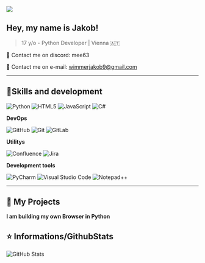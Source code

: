 ![](https://komarev.com/ghpvc/?username=Mee632&color=006bed)

## Hey, my name is <strong>Jakob!</strong>

> 17 y/o - Python Developer | Vienna 🇦🇹

💬 Contact me on discord: mee63

📧 Contact me on e-mail: wimmerjakob9@gmail.com

---

## 🚀Skills and development

![Python](https://img.shields.io/badge/Python-3776AB.svg?style=for-the-badge&logo=Python&logoColor=white)
![HTML5](https://img.shields.io/badge/HTML5-E34F26.svg?style=for-the-badge&logo=HTML5&logoColor=white)
![JavaScript](https://img.shields.io/badge/JavaScript-F7DF1E.svg?style=for-the-badge&logo=JavaScript&logoColor=black)
![C#](https://img.shields.io/badge/C%20Sharp-512BD4.svg?style=for-the-badge&logo=C-Sharp&logoColor=white)

**DevOps**

![GitHub](https://img.shields.io/badge/GitHub-181717.svg?style=for-the-badge&logo=GitHub&logoColor=white)
![Git](https://img.shields.io/badge/Git-F05032.svg?style=for-the-badge&logo=Git&logoColor=white)
![GitLab](https://img.shields.io/badge/GitLab-FC6D26.svg?style=for-the-badge&logo=GitLab&logoColor=white)

**Utilitys**

![Confluence](https://img.shields.io/badge/Confluence-172B4D.svg?style=for-the-badge&logo=Confluence&logoColor=white)
![Jira](https://img.shields.io/badge/Jira-0052CC.svg?style=for-the-badge&logo=Jira&logoColor=white)


**Development tools**

![PyCharm](https://img.shields.io/badge/PyCharm-000000.svg?style=for-the-badge&logo=PyCharm&logoColor=white)
![Visual Studio Code](https://img.shields.io/badge/Visual%20Studio%20Code-007ACC.svg?style=for-the-badge&logo=Visual-Studio-Code&logoColor=white)
![Notepad++](https://img.shields.io/badge/Notepad++-90E59A.svg?style=for-the-badge&logo=Notepad++&logoColor=black)

---

## 📜 My Projects

**I am building my own Browser in Python**

## ⭐ Informations/GithubStats

![GitHub Stats](https://github-readme-stats.vercel.app/api?username=mee632&theme=dark&hide_border=true&include_all_commits=true&count_private=true)
